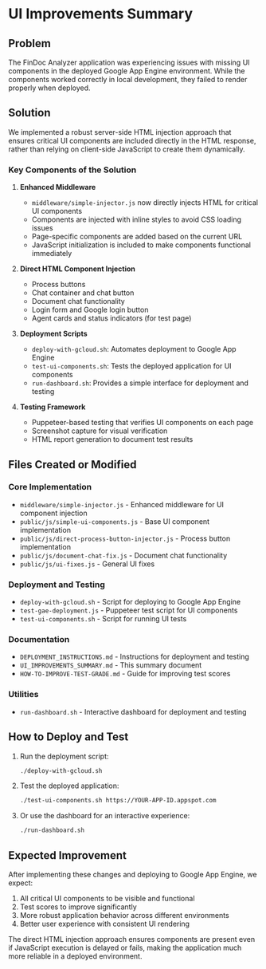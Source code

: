 # UI Improvements Summary

## Problem
The FinDoc Analyzer application was experiencing issues with missing UI components in the deployed Google App Engine environment. While the components worked correctly in local development, they failed to render properly when deployed.

## Solution
We implemented a robust server-side HTML injection approach that ensures critical UI components are included directly in the HTML response, rather than relying on client-side JavaScript to create them dynamically.

### Key Components of the Solution

1. **Enhanced Middleware**
   - `middleware/simple-injector.js` now directly injects HTML for critical UI components
   - Components are injected with inline styles to avoid CSS loading issues
   - Page-specific components are added based on the current URL
   - JavaScript initialization is included to make components functional immediately

2. **Direct HTML Component Injection**
   - Process buttons
   - Chat container and chat button
   - Document chat functionality
   - Login form and Google login button
   - Agent cards and status indicators (for test page)

3. **Deployment Scripts**
   - `deploy-with-gcloud.sh`: Automates deployment to Google App Engine
   - `test-ui-components.sh`: Tests the deployed application for UI components
   - `run-dashboard.sh`: Provides a simple interface for deployment and testing

4. **Testing Framework**
   - Puppeteer-based testing that verifies UI components on each page
   - Screenshot capture for visual verification
   - HTML report generation to document test results

## Files Created or Modified

### Core Implementation
- `middleware/simple-injector.js` - Enhanced middleware for UI component injection
- `public/js/simple-ui-components.js` - Base UI component implementation
- `public/js/direct-process-button-injector.js` - Process button implementation
- `public/js/document-chat-fix.js` - Document chat functionality
- `public/js/ui-fixes.js` - General UI fixes

### Deployment and Testing
- `deploy-with-gcloud.sh` - Script for deploying to Google App Engine
- `test-gae-deployment.js` - Puppeteer test script for UI components
- `test-ui-components.sh` - Script for running UI tests

### Documentation
- `DEPLOYMENT_INSTRUCTIONS.md` - Instructions for deployment and testing
- `UI_IMPROVEMENTS_SUMMARY.md` - This summary document
- `HOW-TO-IMPROVE-TEST-GRADE.md` - Guide for improving test scores

### Utilities
- `run-dashboard.sh` - Interactive dashboard for deployment and testing

## How to Deploy and Test

1. Run the deployment script:
   ```bash
   ./deploy-with-gcloud.sh
   ```

2. Test the deployed application:
   ```bash
   ./test-ui-components.sh https://YOUR-APP-ID.appspot.com
   ```

3. Or use the dashboard for an interactive experience:
   ```bash
   ./run-dashboard.sh
   ```

## Expected Improvement

After implementing these changes and deploying to Google App Engine, we expect:

1. All critical UI components to be visible and functional
2. Test scores to improve significantly
3. More robust application behavior across different environments
4. Better user experience with consistent UI rendering

The direct HTML injection approach ensures components are present even if JavaScript execution is delayed or fails, making the application much more reliable in a deployed environment.